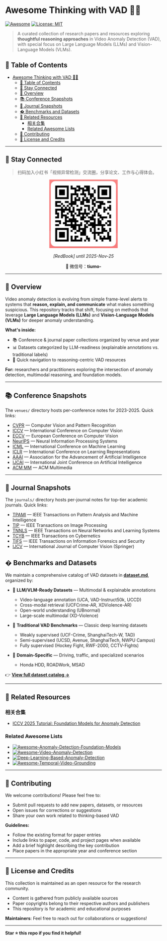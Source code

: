 # Awesome Thinking with VAD 🧠🎥

[![Awesome](https://awesome.re/badge.svg)](https://awesome.re)
[![License: MIT](https://img.shields.io/badge/License-MIT-yellow.svg)](https://opensource.org/licenses/MIT)

> A curated collection of research papers and resources exploring **thoughtful reasoning approaches** in Video Anomaly Detection (VAD), with special focus on Large Language Models (LLMs) and Vision-Language Models (VLMs).

## 📖 Table of Contents

- [Awesome Thinking with VAD 🧠🎥](#awesome-thinking-with-vad-)
  - [📖 Table of Contents](#-table-of-contents)
  - [🤝 Stay Connected](#-stay-connected)
  - [🌟 Overview](#-overview)
  - [📚 Conference Snapshots](#-conference-snapshots)
  - [📰 Journal Snapshots](#-journal-snapshots)
  - [� Benchmarks and Datasets](#-benchmarks-and-datasets)
  - [🔗 Related Resources](#-related-resources)
    - [相关合集](#相关合集)
    - [Related Awesome Lists](#related-awesome-lists)
  - [🤝 Contributing](#-contributing)
  - [📜 License and Credits](#-license-and-credits)

---

## 🤝 Stay Connected

> 扫码加入小红书「视频异常检测」交流圈，分享论文、工作与心得体会。

<div align="center">
  <img src="assets/qrcode/redbook[25.11.25].JPG" alt="Thinking with VAD Xiaohongshu QR code" width="220">
  <p><em>[RedBook] until 2025-Nov-25</em></p>
  <p>📱 微信号：<strong>tiumo-</strong></p>
</div>

---

## 🌟 Overview

Video anomaly detection is evolving from simple frame-level alerts to systems that **reason, explain, and communicate** what makes something suspicious. This repository tracks that shift, focusing on methods that leverage **Large Language Models (LLMs)** and **Vision-Language Models (VLMs)** for deeper anomaly understanding.

**What's inside:**
- 📚 Conference & journal paper collections organized by venue and year
- 📊 Datasets categorized by LLM-readiness (explainable annotations vs. traditional labels)
- 🔗 Quick navigation to reasoning-centric VAD resources

**For:** researchers and practitioners exploring the intersection of anomaly detection, multimodal reasoning, and foundation models.

---

## 📚 Conference Snapshots

The `venues/` directory hosts per-conference notes for 2023-2025. Quick links:

- [CVPR](venues/cvpr.md) — Computer Vision and Pattern Recognition
- [ICCV](venues/iccv.md) — International Conference on Computer Vision
- [ECCV](venues/eccv.md) — European Conference on Computer Vision
- [NeurIPS](venues/neurips.md) — Neural Information Processing Systems
- [ICML](venues/icml.md) — International Conference on Machine Learning
- [ICLR](venues/iclr.md) — International Conference on Learning Representations
- [AAAI](venues/aaai.md) — Association for the Advancement of Artificial Intelligence
- [IJCAI](venues/ijcai.md) — International Joint Conference on Artificial Intelligence
- [ACM MM](venues/acmmm.md) — ACM Multimedia

---

## 📰 Journal Snapshots

The `journals/` directory hosts per-journal notes for top-tier academic journals. Quick links:

- [TPAMI](journals/tpami.md) — IEEE Transactions on Pattern Analysis and Machine Intelligence
- [TIP](journals/tip.md) — IEEE Transactions on Image Processing
- [TNNLS](journals/tnnls.md) — IEEE Transactions on Neural Networks and Learning Systems
- [TCYB](journals/tcyb.md) — IEEE Transactions on Cybernetics
- [TIFS](journals/tifs.md) — IEEE Transactions on Information Forensics and Security
- [IJCV](journals/ijcv.md) — International Journal of Computer Vision (Springer)




## � Benchmarks and Datasets

We maintain a comprehensive catalog of VAD datasets in **[dataset.md](dataset.md)**, organized by:

- 🤖 **LLM/VLM-Ready Datasets** — Multimodal & explainable annotations
  - Video-language annotation (UCA, VAD-Instruct50k, UCCD)
  - Cross-modal retrieval (UCFCrime-AR, XDViolence-AR)
  - Open-world understanding (UBnormal)
  - Large-scale multimodal (XD-Violence)

- 🔧 **Traditional VAD Benchmarks** — Classic deep learning datasets
  - Weakly supervised (UCF-Crime, ShanghaiTech-W, TAD)
  - Semi-supervised (UCSD, Avenue, ShanghaiTech, NWPU Campus)
  - Fully supervised (Hockey Fight, RWF-2000, CCTV-Fights)

- 🚗 **Domain-Specific** — Driving, traffic, and specialized scenarios
  - Honda HDD, ROADWork, MSAD

👉 **[View full dataset catalog →](dataset.md)**

---

## 🔗 Related Resources

### 相关合集

- [ICCV 2025 Tutorial: Foundation Models for Anomaly Detection](https://sites.google.com/view/iccv2025-tutorial-fm-driven-ad/home)

### Related Awesome Lists

- [![Awesome-Anomaly-Detection-Foundation-Models](https://img.shields.io/badge/Awesome-Anomaly_Detection_Foundation_Models-black?logo=github)](https://github.com/mala-lab/Awesome-Anomaly-Detection-Foundation-Models)
- [![Awesome-Video-Anomaly-Detection](https://img.shields.io/badge/Awesome-Video_Anomaly_Detection-black?logo=github)](https://github.com/fjchange/awesome-video-anomaly-detection)
- [![Deep-Learning-Based-Anomaly-Detection](https://img.shields.io/badge/Awesome-Deep_Learning_Anomaly_Detection-black?logo=github)](https://github.com/bitzhangcy/Deep-Learning-Based-Anomaly-Detection)
- [![Awesome-Temporal-Video-Grounding](https://img.shields.io/badge/Awesome-Temporal_Video_Grounding-black?logo=github)](https://github.com/Tangkfan/Awesome-Temporal-Video-Grounding)

---

## 🤝 Contributing

We welcome contributions! Please feel free to:

- Submit pull requests to add new papers, datasets, or resources
- Open issues for corrections or suggestions
- Share your own work related to thinking-based VAD

**Guidelines:**
- Follow the existing format for paper entries
- Include links to paper, code, and project pages when available
- Add a brief highlight describing the key contribution
- Place papers in the appropriate year and conference section

---

## 📜 License and Credits

This collection is maintained as an open resource for the research community. 

- Content is gathered from publicly available sources
- Paper copyrights belong to their respective authors and publishers
- This repository is for academic and educational purposes

**Maintainers**: Feel free to reach out for collaborations or suggestions!

---

**Star ⭐ this repo if you find it helpful!**
